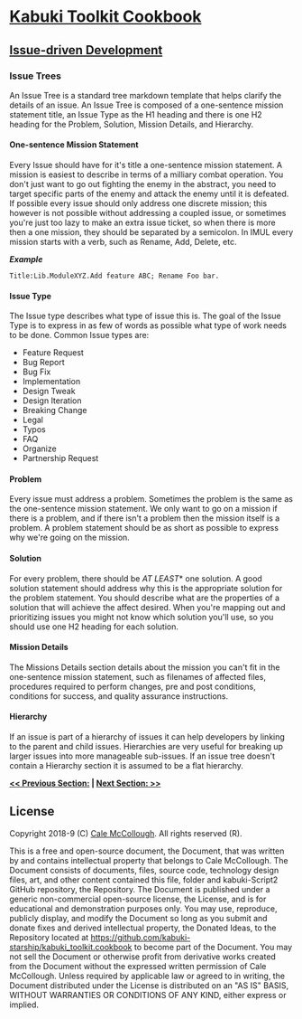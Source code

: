 # [Kabuki Toolkit Cookbook](../readme.md)

## [Issue-driven Development](./readme.md)

### Issue Trees

An Issue Tree is a standard tree markdown template that helps clarify the details of an issue. An Issue Tree is composed of a one-sentence mission statement title, an Issue Type as the H1 heading and there is one H2 heading for the Problem, Solution, Mission Details, and Hierarchy.

#### One-sentence Mission Statement

Every Issue should have for it's title a one-sentence mission statement. A mission is easiest to describe in terms of a milliary combat operation. You don't just want to go out fighting the enemy in the abstract, you need to target specific parts of the enemy and attack the enemy until it is defeated. If possible every issue should only address one discrete mission; this however is not possible without addressing a coupled issue, or sometimes you're just too lazy to make an extra issue ticket, so when there is more then a one mission, they should be separated by a semicolon. In IMUL every mission starts with a verb, such as Rename, Add, Delete, etc.

***Example***

`Title:Lib.ModuleXYZ.Add feature ABC; Rename Foo bar.`

#### Issue Type

The Issue type describes what type of issue this is. The goal of the Issue Type is to express in as few of words as possible what type of work needs to be done. Common Issue types are:

* Feature Request
* Bug Report
* Bug Fix
* Implementation
* Design Tweak
* Design Iteration
* Breaking Change
* Legal
* Typos
* FAQ
* Organize
* Partnership Request

#### Problem

Every issue must address a problem. Sometimes the problem is the same as the one-sentence mission statement. We only want to go on a mission if there is a problem, and if there isn't a problem then the mission itself is a problem. A problem statement should be as short as possible to express why we're going on the mission.

#### Solution

For every problem, there should be *AT LEAST** one solution. A good solution statement should address why this is the appropriate solution for the problem statement. You should describe what are the properties of a solution that will achieve the affect desired. When you're mapping out and prioritizing issues you might not know which solution you'll use, so you should use one H2 heading for each solution.

#### Mission Details

The Missions Details section details about the mission you can't fit in the one-sentence mission statement, such as filenames of affected files, procedures required to perform changes, pre and post conditions, conditions for success, and quality assurance instructions.

#### Hierarchy

If an issue is part of a hierarchy of issues it can help developers by linking to the parent and child issues. Hierarchies are very useful for breaking up larger issues into more manageable sub-issues. If an issue tree doesn't contain a Hierarchy section it is assumed to be a flat hierarchy.

**[<< Previous Section:](./.md) | [Next Section: >>](./.md)**

## License

Copyright 2018-9 (C) [Cale McCollough](https://calemccollough.github.io). All rights reserved (R).

This is a free and open-source document, the Document, that was written by and contains intellectual property that belongs to Cale McCollough. The Document consists of documents, files, source code, technology design files, art, and other content contained this file, folder and kabuki-Script2 GitHub repository, the Repository. The Document is published under a generic non-commercial open-source license, the License, and is for educational and demonstration purposes only. You may use, reproduce, publicly display, and modify the Document so long as you submit and donate fixes and derived intellectual property, the Donated Ideas, to the Repository located at <https://github.com/kabuki-starship/kabuki_toolkit.cookbook> to become part of the Document. You may not sell the Document or otherwise profit from derivative works created from the Document without the expressed written permission of Cale McCollough. Unless required by applicable law or agreed to in writing, the Document distributed under the License is distributed on an "AS IS" BASIS, WITHOUT WARRANTIES OR CONDITIONS OF ANY KIND, either express or implied.
